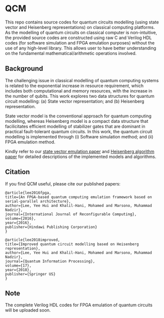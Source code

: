 # QCM
This repo contains source codes for quantum circuits modelling (using state vector and Heisenberg representations) on classical computing platforms. As the modelling of quantum circuits on classical computer is non-intuitive, the provided source codes are constructed using raw C and Verilog HDL codes (for software simulation and FPGA emulation purposes) without the use of any high-level library. This allows user to have better understanding on the fundamental mathematical/arithmetic operations involved.

## Background
The challenging issue in classical modelling of quantum computing systems is related to the exponential increase in resource requirement, which includes both computational and memory resources, with the increase in the number of qubits. This work explores two data structures for quantum circuit modelling: (a) State vector representation; and (b) Heisenberg representation. 

State vector model is the conventional approach for quantum computing modelling, whereas Heisenberg model is a compact data structure that facilicitates efficient modelling of stabilizer gates that are dominant in practical fault-tolerant quantum circuits. In this work, the quantum circuit modelling is implemented through (i) Software simulation method; and (ii) FPGA emulation method.

Kindly refer to our <a href="https://www.hindawi.com/journals/ijrc/2016/5718124/" target="_blank">state vector emulation paper</a> and <a href="https://protect-au.mimecast.com/s/4mDiCQnzP0tlkyWWuM8Dza?domain=em.rdcu.be" target="_blank">Heisenberg algorithm paper</a> for detailed descriptions of the implemented models and algorithms.

## Citation 
If you find QCM useful, please cite our published papers:

    @article{lee2016fpga,
    title={An FPGA-based quantum computing emulation framework based on serial-parallel architecture},
    author={Lee, Yee Hui and Khalil-Hani, Mohamed and Marsono, Muhammad Nadzir},
    journal={International Journal of Reconfigurable Computing},
    volume={2016},
    year={2016},
    publisher={Hindawi Publishing Corporation}
    }

    @article{lee2018improved,
    title={Improved quantum circuit modelling based on Heisenberg representation},
    author={Lee, Yee Hui and Khalil-Hani, Mohamed and Marsono, Muhammad Nadzir},
    journal={Quantum Information Processing},
    volume={17},
    year={2018},
    publisher={Springer US}
    }

## Note
The complete Verilog HDL codes for FPGA emulation of quantum circuits will be uploaded soon.
